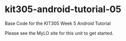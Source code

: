 # kit305-android-tutorial-05
Base Code for the KIT305 Week 5 Android Tutorial

Please see the MyLO site for this unit to get started.
